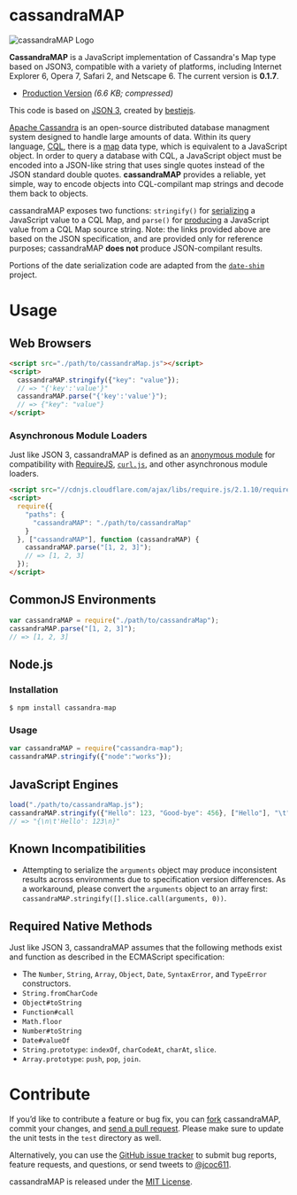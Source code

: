 # cassandraMAP #

![cassandraMAP Logo](http://s21.postimg.org/qvtt7xjqf/cassandra_MAP.png)

**CassandraMAP** is a JavaScript implementation of Cassandra's Map type based on JSON3, compatible with a variety of platforms, including Internet Explorer 6, Opera 7, Safari 2, and Netscape 6. The current version is **0.1.7**.

- [Production Version](http://static.jcoc611.com/hosted/js/cassandraMap-0.1.7.min.js) *(6.6 KB; compressed)*

This code is based on [JSON 3](http://github.com/bestiejs/json3), created by [bestiejs](http://github.com/bestiejs).

[Apache Cassandra](http://cassandra.apache.org/) is an open-source distributed database managment system designed to handle large amounts of data. Within its query language, [CQL](http://www.datastax.com/documentation/cql/3.1/cql/cql_using/about_cql_c.html), there is a [map](http://www.datastax.com/documentation/cql/3.0/cql/cql_using/use_map_t.html) data type, which is equivalent to a JavaScript object. In order to query a database with CQL, a JavaScript object must be encoded into a JSON-like string that uses single quotes instead of the JSON standard double quotes. **cassandraMAP** provides a reliable, yet simple, way to encode objects into CQL-compilant map strings and decode them back to objects.  

cassandraMAP exposes two functions: `stringify()` for [serializing](https://developer.mozilla.org/en/JavaScript/Reference/Global_Objects/JSON/stringify) a JavaScript value to a CQL Map, and `parse()` for [producing](https://developer.mozilla.org/en/JavaScript/Reference/Global_Objects/JSON/parse) a JavaScript value from a CQL Map source string. Note: the links provided above are based on the JSON specification, and are provided only for reference purposes; cassandraMAP **does not** produce JSON-compilant results.

Portions of the date serialization code are adapted from the [`date-shim`](https://github.com/Yaffle/date-shim) project.

# Usage #

## Web Browsers

```html
<script src="./path/to/cassandraMap.js"></script>
<script>
  cassandraMAP.stringify({"key": "value"});
  // => "{'key':'value'}"
  cassandraMAP.parse("{'key':'value'}");
  // => {"key": "value"}
</script>
```

### Asynchronous Module Loaders

Just like JSON 3, cassandraMAP is defined as an [anonymous module](https://github.com/amdjs/amdjs-api/wiki/AMD#define-function-) for compatibility with [RequireJS](http://requirejs.org/), [`curl.js`](https://github.com/cujojs/curl), and other asynchronous module loaders.

```html
<script src="//cdnjs.cloudflare.com/ajax/libs/require.js/2.1.10/require.js"></script>
<script>
  require({
    "paths": {
      "cassandraMAP": "./path/to/cassandraMap"
    }
  }, ["cassandraMAP"], function (cassandraMAP) {
    cassandraMAP.parse("[1, 2, 3]");
    // => [1, 2, 3]
  });
</script>
```

## CommonJS Environments

```javascript
var cassandraMAP = require("./path/to/cassandraMap");
cassandraMAP.parse("[1, 2, 3]");
// => [1, 2, 3]
```
    
## Node.js
### Installation
```shell
$ npm install cassandra-map
```

### Usage
```javascript
var cassandraMAP = require("cassandra-map");
cassandraMAP.stringify({"node":"works"});
```
## JavaScript Engines

```javascript
load("./path/to/cassandraMap.js");
cassandraMAP.stringify({"Hello": 123, "Good-bye": 456}, ["Hello"], "\t");
// => "{\n\t'Hello': 123\n}"
```

## Known Incompatibilities

* Attempting to serialize the `arguments` object may produce inconsistent results across environments due to specification version differences. As a workaround, please convert the `arguments` object to an array first: `cassandraMAP.stringify([].slice.call(arguments, 0))`.

## Required Native Methods

Just like JSON 3, cassandraMAP assumes that the following methods exist and function as described in the ECMAScript specification:

- The `Number`, `String`, `Array`, `Object`, `Date`, `SyntaxError`, and `TypeError` constructors.
- `String.fromCharCode`
- `Object#toString`
- `Function#call`
- `Math.floor`
- `Number#toString`
- `Date#valueOf`
- `String.prototype`: `indexOf`, `charCodeAt`, `charAt`, `slice`.
- `Array.prototype`: `push`, `pop`, `join`.

# Contribute #

If you’d like to contribute a feature or bug fix, you can [fork](https://help.github.com/fork-a-repo/) cassandraMAP, commit your changes, and [send a pull request](https://help.github.com/send-pull-requests/). Please make sure to update the unit tests in the `test` directory as well.

Alternatively, you can use the [GitHub issue tracker](https://github.com/jcoc611/cassandraMAP/issues) to submit bug reports, feature requests, and questions, or send tweets to [@jcoc611](https://twitter.com/jcoc611).

cassandraMAP is released under the [MIT License](http://kit.mit-license.org/).

